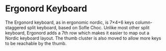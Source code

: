 # Ergonord Keyboard

The Ergonord keyboard, as in ergonomic nordic, is 7×4+6 keys column-staggered split keyboard, based on Sofle Choc. Unlike most other split keyboard, Ergonord adds a 7th row which makes it easier to map out a Nordic keyboard layout. The thumb cluster is also moved to allow more keys to be reachable by the thumb.
